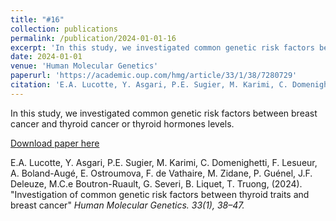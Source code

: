 ```yaml
---
title: "#16"
collection: publications
permalink: /publication/2024-01-01-16
excerpt: 'In this study, we investigated common genetic risk factors between breast cancer and thyroid cancer or thyroid hormones levels.'
date: 2024-01-01
venue: 'Human Molecular Genetics'
paperurl: 'https://academic.oup.com/hmg/article/33/1/38/7280729'
citation: 'E.A. Lucotte, Y. Asgari, P.E. Sugier, M. Karimi, C. Domenighetti, F. Lesueur, A. Boland-Augé, E. Ostroumova, F. de Vathaire, M. Zidane, P. Guénel, J.F. Deleuze, M.C.e Boutron-Ruault, G. Severi, B. Liquet, T. Truong, (2024). &quot;Investigation of common genetic risk factors between thyroid traits and breast cancer&quot; <i>Human Molecular Genetics</i>. 33(1), 38–47'
---
```

In this study, we investigated common genetic risk factors between breast cancer and thyroid cancer or thyroid hormones levels.

[Download paper here](https://academic.oup.com/hmg/article/33/1/38/7280729)

E.A. Lucotte, Y. Asgari, P.E. Sugier, M. Karimi, C. Domenighetti, F. Lesueur, A. Boland-Augé, E. Ostroumova, F. de Vathaire, M. Zidane, P. Guénel, J.F. Deleuze, M.C.e Boutron-Ruault, G. Severi, B. Liquet, T. Truong, (2024). &quot;Investigation of common genetic risk factors between thyroid traits and breast cancer&quot; <i>Human Molecular Genetics<i>. 33(1), 38–47.
